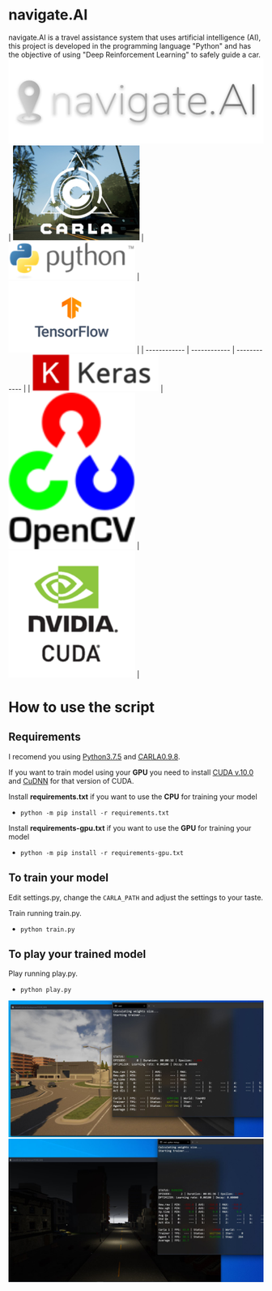 # navigate.AI
navigate.AI is a travel assistance system that uses artificial intelligence (AI), this project is developed in the programming language "Python" and has the objective of using "Deep Reinforcement Learning" to safely guide a car.
<img src="images/logo.png">
| <img src="images/carla.JPG" width="250"> | <img src="images/python.png" width="250"> | <img src="images/tensorflow.png" width="250"> |
| ------------ | ------------ | ------------ |
| <img src="images/keras.png" width="250"> | <img src="images/opencv.png" width="250"> | <img src="images/cuda.png" width="250"> |

# How to use the script
## Requirements
I recomend you using [Python3.7.5](https://www.python.org/downloads/release/python-375/ "Python3.7.5") and [CARLA0.9.8](https://github.com/carla-simulator/carla/releases/tag/0.9.8 "CARLA0.9.8").

If you want to train model using your **GPU** you need to install [CUDA v.10.0](https://developer.nvidia.com/cuda-10.0-download-archive "CUDA v.10.0") and [CuDNN](https://developer.nvidia.com/rdp/cudnn-archive "CuDNN") for that version of CUDA.

Install **requirements.txt** if you want to use the **CPU** for training your model
- `python -m pip install -r requirements.txt`

Install **requirements-gpu.txt** if you want to use the **GPU** for training your model
- `python -m pip install -r requirements-gpu.txt`

## To train your model
Edit settings.py, change the `CARLA_PATH` and adjust the settings to your taste.

Train running train.py.
- `python train.py`

## To play your trained model
Play running play.py.
- `python play.py`
<img src="images/carla1.JPG">
<img src="images/carla2.JPG">